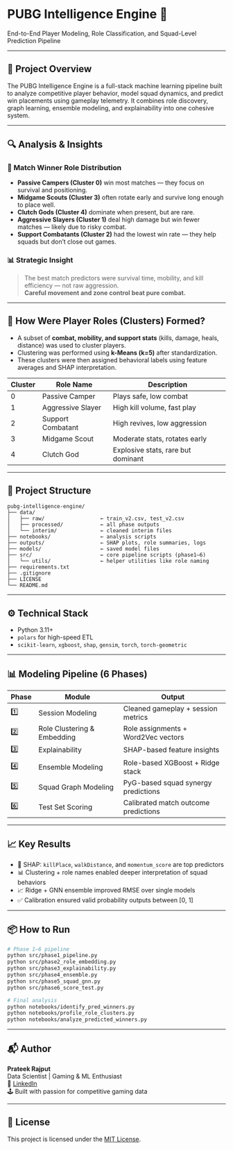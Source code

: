 # PUBG Intelligence Engine 🎯  
End-to-End Player Modeling, Role Classification, and Squad-Level Prediction Pipeline

---

## 🚀 Project Overview

The PUBG Intelligence Engine is a full-stack machine learning pipeline built to analyze competitive player behavior, model squad dynamics, and predict win placements using gameplay telemetry. It combines role discovery, graph learning, ensemble modeling, and explainability into one cohesive system.

---

## 🔍 Analysis & Insights

### 🎯 Match Winner Role Distribution
- **Passive Campers (Cluster 0)** win most matches — they focus on survival and positioning.
- **Midgame Scouts (Cluster 3)** often rotate early and survive long enough to place well.
- **Clutch Gods (Cluster 4)** dominate when present, but are rare.
- **Aggressive Slayers (Cluster 1)** deal high damage but win fewer matches — likely due to risky combat.
- **Support Combatants (Cluster 2)** had the lowest win rate — they help squads but don’t close out games.

### 📊 Strategic Insight
> The best match predictors were survival time, mobility, and kill efficiency — not raw aggression.  
> **Careful movement and zone control beat pure combat.**

---

## 🧠 How Were Player Roles (Clusters) Formed?

- A subset of **combat, mobility, and support stats** (kills, damage, heals, distance) was used to cluster players.
- Clustering was performed using **k-Means (k=5)** after standardization.
- These clusters were then assigned behavioral labels using feature averages and SHAP interpretation.

| Cluster | Role Name           | Description |
|---------|---------------------|-------------|
| 0       | Passive Camper      | Plays safe, low combat |
| 1       | Aggressive Slayer   | High kill volume, fast play |
| 2       | Support Combatant   | High revives, low aggression |
| 3       | Midgame Scout       | Moderate stats, rotates early |
| 4       | Clutch God          | Explosive stats, rare but dominant |

---

## 📁 Project Structure

```
pubg-intelligence-engine/
├── data/
│   ├── raw/                  ← train_v2.csv, test_v2.csv
│   ├── processed/            ← all phase outputs
│   └── interim/              ← cleaned interim files
├── notebooks/                ← analysis scripts
├── outputs/                  ← SHAP plots, role summaries, logs
├── models/                   ← saved model files
├── src/                      ← core pipeline scripts (phase1–6)
│   └── utils/                ← helper utilities like role naming
├── requirements.txt
├── .gitignore
├── LICENSE
└── README.md
```

---

## ⚙️ Technical Stack

- Python 3.11+
- `polars` for high-speed ETL
- `scikit-learn`, `xgboost`, `shap`, `gensim`, `torch`, `torch-geometric`

---

## 📊 Modeling Pipeline (6 Phases)

| Phase | Module                    | Output                             |
|-------|---------------------------|-------------------------------------|
| 1️⃣    | Session Modeling           | Cleaned gameplay + session metrics |
| 2️⃣    | Role Clustering & Embedding | Role assignments + Word2Vec vectors |
| 3️⃣    | Explainability            | SHAP-based feature insights         |
| 4️⃣    | Ensemble Modeling         | Role-based XGBoost + Ridge stack    |
| 5️⃣    | Squad Graph Modeling      | PyG-based squad synergy predictions |
| 6️⃣    | Test Set Scoring          | Calibrated match outcome predictions|

---

## 📈 Key Results

- 🧠 SHAP: `killPlace`, `walkDistance`, and `momentum_score` are top predictors
- 📊 Clustering + role names enabled deeper interpretation of squad behaviors
- 📈 Ridge + GNN ensemble improved RMSE over single models
- ✅ Calibration ensured valid probability outputs between [0, 1]

---

## 📦 How to Run

```bash
# Phase 1–6 pipeline
python src/phase1_pipeline.py
python src/phase2_role_embedding.py
python src/phase3_explainability.py
python src/phase4_ensemble.py
python src/phase5_squad_gnn.py
python src/phase6_score_test.py
```

```bash
# Final analysis
python notebooks/identify_pred_winners.py
python notebooks/profile_role_clusters.py
python notebooks/analyze_predicted_winners.py
```

---

## 📬 Author

**Prateek Rajput**  
Data Scientist | Gaming & ML Enthusiast  
🔗 [LinkedIn](https://www.linkedin.com/in/prateek-rajput-b802b0169/)  
🕹️ Built with passion for competitive gaming data

---

## 📜 License

This project is licensed under the [MIT License](LICENSE).
